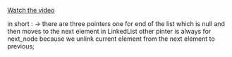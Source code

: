 [Watch the video](https://www.youtube.com/watch?v=VtC4GUR31wQ&t=27s)


in short : -> there are three pointers one for end of the list which is null and 
then moves to the next element in LinkedList other pinter is always for next_node
because we unlink current element from the next element to previous;